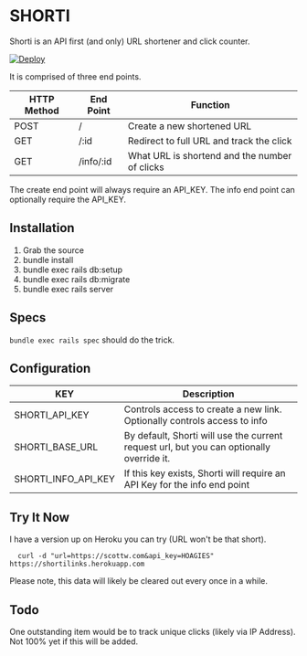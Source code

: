 # SHORTI

Shorti is an API first (and only) URL shortener and click counter.

[![Deploy](https://www.herokucdn.com/deploy/button.png)](https://heroku.com/deploy)

It is comprised of three end points.

| HTTP Method | End Point | Function
|-------------|-------------|-----|
| POST | / | Create a new shortened URL
| GET | /:id | Redirect to full URL and track the click
| GET | /info/:id | What URL is shortend and the number of clicks

The create end point will always require an API_KEY. The info end point can optionally require the API_KEY.

## Installation

1. Grab the source
1. bundle install
1. bundle exec rails db:setup
1. bundle exec rails db:migrate
1. bundle exec rails server

## Specs

`bundle exec rails spec` should do the trick.

## Configuration

| KEY | Description |
|-------------|-------------|
| SHORTI_API_KEY | Controls access to create a new link. Optionally controls access to  info |
| SHORTI_BASE_URL | By default, Shorti will use the current request url, but you can optionally override it. |
| SHORTI_INFO_API_KEY | If this key exists, Shorti will require an API Key for the info end point |

## Try It Now

I have a version up on Heroku you can try (URL won't be that short).

```curl
  curl -d "url=https://scottw.com&api_key=HOAGIES" https://shortilinks.herokuapp.com
```

Please note, this data will likely be cleared out every once in a while.

## Todo

One outstanding item would be to track unique clicks (likely via IP Address). Not 100% yet if this will be added.

